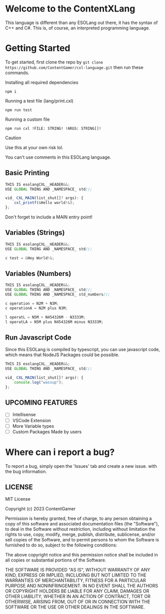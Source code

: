 # Welcome to the ContentXLang

This language is different than any ESOLang out there, it has the syntax of C++ and C#.
This is, of course, an interpreted programming language.

# Getting Started
To get started, first clone the repo by `git clone https://github.com/ContentGamer/cxl-language.git` then run these commands.

Installing all required dependencies
```terminal
npm i
```
Running a test file (lang/print.cxl)
```terminal
npm run test
```
Running a custom file
```terminal
npm run cxl !FILE: STRING! !ARGS: STRING[]!
```

> [!CAUTION]
> Use this at your own risk lol.

You can't use comments in this ESOLang language.

## Basic Printing
```typescript
THIS IS esolangCXL__HEADER&&;
USE GLOBAL THING AND _NAMESPACE_ std//;

vid_ CXL_MAIN(list_shut[]? args): {
    cxl_printf(&Hello world!&);
};
```
Don't forget to include a MAIN entry point!

## Variables (Strings)
```typescript
THIS IS esolangCXL__HEADER&&;
USE GLOBAL THING AND _NAMESPACE_ std//;

c test = &Hey World!&;
```

## Variables (Numbers)
```typescript
THIS IS esolangCXL__HEADER&&;
USE GLOBAL THING AND _NAMESPACE_ std//;
USE GLOBAL THING AND _NAMESPACE_ std_numbers//;

c operation = N2M + N3M;
c operationA = N2M plus N3M;

l operatL = N5M + N454326M - N3333M;
l operatLA = N5M plus N454326M minus N3333M;
```

## Run Javascript Code
Since this ESOLang is compiled by typescript, you can use javascript code, which means that NodeJS Packages could be possible.

```typescript
THIS IS esolangCXL__HEADER&&;
USE GLOBAL THING AND _NAMESPACE_ std//;

vid_ CXL_MAIN(list_shut[]? args): {
    console.log("wassup");
};
```

## UPCOMING FEATURES

- [ ] Intellisense
- [ ] VSCode Extension
- [ ] More Variable types
- [ ] Custom Packages Made by users

# Where can i report a bug?
To report a bug, simply open the 'Issues' tab and create a new issue. with the bug information.

## LICENSE

MIT License

Copyright (c) 2023 ContentGamer

Permission is hereby granted, free of charge, to any person obtaining a copy
of this software and associated documentation files (the "Software"), to deal
in the Software without restriction, including without limitation the rights
to use, copy, modify, merge, publish, distribute, sublicense, and/or sell
copies of the Software, and to permit persons to whom the Software is
furnished to do so, subject to the following conditions:

The above copyright notice and this permission notice shall be included in all
copies or substantial portions of the Software.

THE SOFTWARE IS PROVIDED "AS IS", WITHOUT WARRANTY OF ANY KIND, EXPRESS OR
IMPLIED, INCLUDING BUT NOT LIMITED TO THE WARRANTIES OF MERCHANTABILITY,
FITNESS FOR A PARTICULAR PURPOSE AND NONINFRINGEMENT. IN NO EVENT SHALL THE
AUTHORS OR COPYRIGHT HOLDERS BE LIABLE FOR ANY CLAIM, DAMAGES OR OTHER
LIABILITY, WHETHER IN AN ACTION OF CONTRACT, TORT OR OTHERWISE, ARISING FROM,
OUT OF OR IN CONNECTION WITH THE SOFTWARE OR THE USE OR OTHER DEALINGS IN THE
SOFTWARE.
